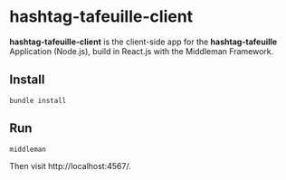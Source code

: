 # hashtag-tafeuille-client

**hashtag-tafeuille-client** is the client-side app for the **hashtag-tafeuille** Application (Node.js), build in React.js with the Middleman Framework.

## Install
```
bundle install
```

## Run
```
middleman
```
Then visit http://localhost:4567/.
